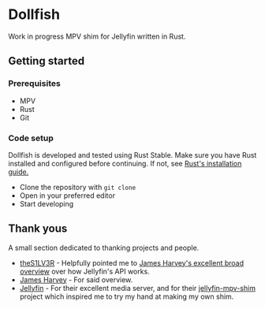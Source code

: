 # Dollfish
Work in progress MPV shim for Jellyfin written in Rust.

## Getting started
### Prerequisites
- MPV
- Rust
- Git

### Code setup
Dollfish is developed and tested using Rust Stable. Make sure you have Rust installed and configured before continuing. If not, see [Rust's installation guide.](https://www.rust-lang.org/learn/installation)
- Clone the repository with `git clone`
- Open in your preferred editor
- Start developing

## Thank yous
A small section dedicated to thanking projects and people.
- [theS1LV3R](https://s1lv3r.codes) - Helpfully pointed me to [James Harvey's excellent broad overview](https://jmshrv.com/posts/jellyfin-api/) over how Jellyfin's API works.
- [James Harvey](https://jmshrv.com/) - For said overview.
- [Jellyfin](https://jellyfin.org) - For their excellent media server, and for their [jellyfin-mpv-shim](https://github.com/jellyfin/jellyfin-mpv-shim) project which inspired me to try my hand at making my own shim.

